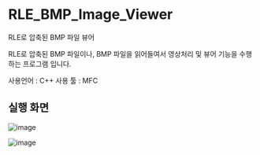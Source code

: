 # RLE_BMP_Image_Viewer
RLE로 압축된 BMP 파일 뷰어

RLE로 압축된 BMP 파일이나, BMP 파일을 읽어들여서 영상처리 및 뷰어 기능을 수행하는 프로그램 입니다.

사용언어 : C++
사용 툴 : MFC

## 실행 화면

![image](https://user-images.githubusercontent.com/25413011/39910080-83331c72-5530-11e8-892c-b553b99491ae.png)

![image](https://user-images.githubusercontent.com/25413011/39910087-86708ea6-5530-11e8-8e7f-cbaca7e69ba2.png)

